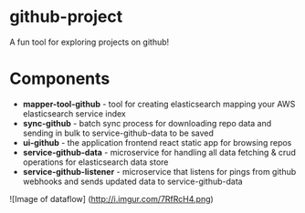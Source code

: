 # github-project
A fun tool for exploring projects on github!

# Components 
* **mapper-tool-github** - tool for creating elasticsearch mapping your AWS elasticsearch service index
* **sync-github** - batch sync process for downloading repo data and sending in bulk to service-github-data to be saved
* **ui-github** - the application frontend react static app for browsing repos
* **service-github-data** - microservice for handling all data fetching & crud operations for elasticsearch data store
* **service-github-listener** - microservice that listens for pings from github webhooks and sends updated data to service-github-data 

![Image of dataflow]
(http://i.imgur.com/7RfRcH4.png)
